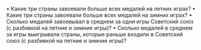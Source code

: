 
• Какие три страны завоевали больше всех медалей на летних играх?
• Какие три страны завоевали больше всех медалей на зимних играх?
• Сколько медалей завоевывал в среднем за одни игры Советский союз (с разбивкой на летние и зимние игры)?
• Сколько медалей в среднем за игры выигрывали страны, которые раньше входили в Советский союз (с разбивкой на летние и зимние игры)?
